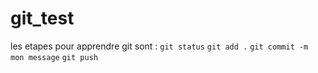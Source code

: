# git_test

les etapes pour apprendre git sont :
`git status`
`git add .`
`git commit -m  mon message`
`git push`

